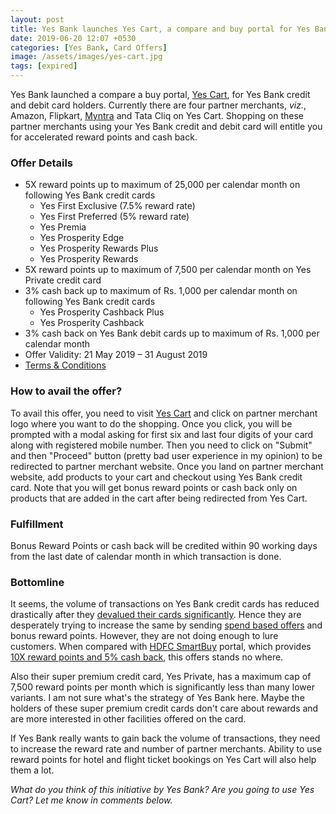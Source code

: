 ```yaml
---
layout: post
title: Yes Bank launches Yes Cart, a compare and buy portal for Yes Bank Cards
date: 2019-06-20 12:07 +0530
categories: [Yes Bank, Card Offers]
image: /assets/images/yes-cart.jpg
tags: [expired]
---
```


Yes Bank launched a compare a buy portal, [Yes Cart](https://yescart.yesbank.in), for Yes Bank credit and debit card holders. Currently there are four partner merchants, _viz._, Amazon, Flipkart, [Myntra](https://l.cardinfo.in/myntra) and Tata Cliq on Yes Cart. Shopping on these partner merchants using your Yes Bank credit and debit card will entitle you for accelerated reward points and cash back.

### Offer Details

- 5X reward points up to maximum of 25,000 per calendar month on following Yes Bank credit cards
  - Yes First Exclusive (7.5% reward rate)
  - Yes First Preferred (5% reward rate)
  - Yes Premia
  - Yes Prosperity Edge
  - Yes Prosperity Rewards Plus
  - Yes Prosperity Rewards
- 5X reward points up to maximum of 7,500 per calendar month on Yes Private credit card
- 3% cash back up to maximum of Rs. 1,000 per calendar month on following Yes Bank credit cards
  - Yes Prosperity Cashback Plus
  - Yes Prosperity Cashback
- 3% cash back on Yes Bank debit cards up to maximum of Rs. 1,000 per calendar month
- Offer Validity: 21 May 2019 – 31 August 2019
- [Terms & Conditions](https://yescart.yesbank.in/termsAndConditions)

### How to avail the offer?

To avail this offer, you need to visit [Yes Cart](https://yescart.yesbank.in) and click on partner merchant logo where you want to do the shopping. Once you click, you will be prompted with a modal asking for first six and last four digits of your card along with registered mobile number. Then you need to click on "Submit" and then "Proceed" button (pretty bad user experience in my opinion) to be redirected to partner merchant website. Once you land on partner merchant website, add products to your cart and checkout using Yes Bank credit card. Note that you will get bonus reward points or cash back only on products that are added in the cart after being redirected from Yes Cart.

### Fulfillment

Bonus Reward Points or cash back will be credited within 90 working days from the last date of calendar month in which transaction is done.

### Bottomline

It seems, the volume of transactions on Yes Bank credit cards has reduced drastically after they [devalued their cards significantly](/yes-bank-credit-cards-rewards-reduced/). Hence they are desperately trying to increase the same by sending [spend based offers](/yes-bank-credit-card-spend-based-offers-may-2019/) and bonus reward points. However, they are not doing enough to lure customers. When compared with [HDFC SmartBuy](https://offers.smartbuy.hdfcbank.com/) portal, which provides [10X reward points and 5% cash back](/hdfc-smartbuy-10x-program-revamped-and-extended-till-june-2019/), this offers stands no where.

Also their super premium credit card, Yes Private, has a maximum cap of 7,500 reward points per month which is significantly less than many lower variants. I am not sure what's the strategy of Yes Bank here. Maybe the holders of these super premium credit cards don't care about rewards and are more interested in other facilities offered on the card.

If Yes Bank really wants to gain back the volume of transactions, they need to increase the reward rate and number of partner merchants. Ability to use reward points for hotel and flight ticket bookings on Yes Cart will also help them a lot.

_What do you think of this initiative by Yes Bank? Are you going to use Yes Cart? Let me know in comments below._
